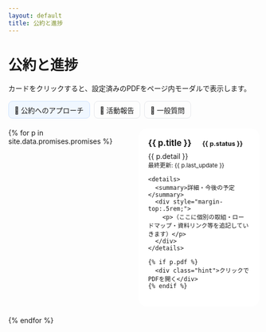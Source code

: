 ```yaml
---
layout: default
title: 公約と進捗
---
```


# 公約と進捗
<p>カードをクリックすると、設定済みのPDFをページ内モーダルで表示します。</p>

<nav class="tabs">
  <a href="{{ site.baseurl }}/" class="active">📌 公約へのアプローチ</a>
  <a href="{{ site.baseurl }}/pages/activity.html">🏡 活動報告</a>
  <a href="{{ site.baseurl }}/pages/matrix.html">💬 一般質問</a>
</nav>

<div class="grid">
{% for p in site.data.promises.promises %}
  <div
    class="card {% if p.pdf %}is-clickable{% endif %}"
    {% if p.pdf %}data-pdf="{{ site.baseurl }}{{ p.pdf }}"{% endif %}
    data-title="{{ p.title | escape }}"
  >
    <div class="title">
      {{ p.title }}
      <span class="chip s-{{ p.status }}">{{ p.status }}</span>
    </div>
    <div>{{ p.detail }}</div>
    <small>最終更新: {{ p.last_update }}</small>

    <details>
      <summary>詳細・今後の予定</summary>
      <div style="margin-top:.5rem;">
        <p>（ここに個別の取組・ロードマップ・資料リンク等を追記していきます）</p>
      </div>
    </details>

    {% if p.pdf %}
      <div class="hint">クリックでPDFを開く</div>
    {% endif %}
  </div>
{% endfor %}
</div>

<!-- PDF モーダル（iframe版） -->
<dialog id="pdfModal" aria-label="PDF表示モーダル">
  <div class="modal-head">
    <strong id="pdfTitle">資料</strong>
    <button id="closeModal" aria-label="閉じる">×</button>
  </div>
  <div class="modal-body">
    <iframe id="pdfFrame" src="about:blank" title="PDFビューア" frameborder="0"></iframe>
  </div>
</dialog>

<style>
  .tabs { display:flex; gap:.5rem; margin:1rem 0 1.25rem; flex-wrap:wrap; }
  .tabs a { padding:.4rem .7rem; border:1px solid #e5e7eb; border-radius:8px; text-decoration:none; }
  .tabs a.active { background:#f0f7ff; border-color:#cfe2ff; }

  .grid { display:grid; gap:1.2rem; grid-template-columns:1fr; }
  @media (min-width: 720px) { .grid { grid-template-columns:1fr 1fr; } }

  .card {
    border-radius: 16px; padding: 1.2rem; background:#fff;
    box-shadow: 0 4px 10px rgba(0,0,0,.05);
    transition: transform .2s ease, box-shadow .2s ease;
    position: relative;
  }
  .card:hover { transform: translateY(-4px); box-shadow: 0 6px 14px rgba(0,0,0,.1); }
  .is-clickable { cursor: pointer; }
  .title { font-weight:700; font-size:1.05rem; margin-bottom:.5rem; }
  .chip { font-size:.8rem; padding:.2rem .6rem; border-radius:999px; margin-left:.5rem; }
  .s-未着手 { background:#fee2e2; color:#991b1b; }
  .s-調整中 { background:#fef3c7; color:#92400e; }
  .s-実施中 { background:#d1fae5; color:#065f46; }
  .s-完了   { background:#bfdbfe; color:#1e40af; }
  .s-継続   { background:#ede9fe; color:#5b21b6; }
  .hint { position:absolute; right:12px; bottom:10px; font-size:.8rem; color:#6b7280; }

  dialog#pdfModal {
    width: min(1000px, 92vw); height: min(80vh, 820px); border:none; padding:0; border-radius:14px;
    box-shadow: 0 20px 50px rgba(0,0,0,.25);
  }
  dialog::backdrop { background: rgba(0,0,0,.35); }
  .modal-head { display:flex; justify-content:space-between; align-items:center;
    padding:.6rem .9rem; border-bottom:1px solid #e5e7eb; background:#fafafa; }
  .modal-body { height: calc(100% - 46px); }
  #closeModal { border:none; background:#fff; width:32px; height:32px; border-radius:8px; cursor:pointer; font-size:1.1rem; }
  #closeModal:hover { background:#f3f4f6; }
  .modal-body iframe { width:100%; height:100%; display:block; }
</style>

<script>
  // カードクリックでPDFモーダルを開く（details内クリックは除外）
  document.addEventListener('click', function(e){
    const withinDetails = e.target.closest('details');
    if (withinDetails) return;

    const card = e.target.closest('.card.is-clickable');
    if(!card) return;

    const urlBase = card.getAttribute('data-pdf');
    if(!urlBase) return;

    // キャッシュ無効化（毎回読み直し）
    const url = urlBase + (urlBase.includes('?') ? '&' : '?') + 't=' + Date.now();

    const frame = document.getElementById('pdfFrame');
    const title = document.getElementById('pdfTitle');
    frame.src = url;
    title.textContent = card.getAttribute('data-title') || '資料';

    document.getElementById('pdfModal').showModal();
  });

  // 閉じる時に iframe を空にしてキャッシュを切る
  document.getElementById('closeModal').addEventListener('click', function(){
    const dlg = document.getElementById('pdfModal');
    dlg.close();
    const frame = document.getElementById('pdfFrame');
    frame.src = 'about:blank';
  });

  // ESCキーでも閉じる
  document.addEventListener('keydown', function(e){
    if (e.key === 'Escape') {
      const dlg = document.getElementById('pdfModal');
      if (typeof dlg.close === 'function') {
        dlg.close();
        document.getElementById('pdfFrame').src = 'about:blank';
      }
    }
  });
</script>

